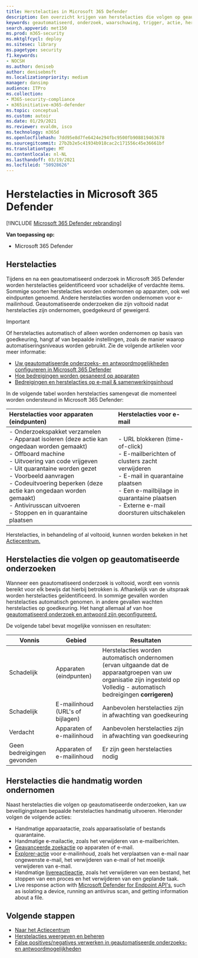 ```yaml
---
title: Herstelacties in Microsoft 365 Defender
description: Een overzicht krijgen van herstelacties die volgen op geautomatiseerde onderzoeken in Microsoft 365 Defender
keywords: geautomatiseerd, onderzoek, waarschuwing, trigger, actie, herstel
search.appverid: met150
ms.prod: m365-security
ms.mktglfcycl: deploy
ms.sitesec: library
ms.pagetype: security
f1.keywords:
- NOCSH
ms.author: deniseb
author: denisebmsft
ms.localizationpriority: medium
manager: dansimp
audience: ITPro
ms.collection:
- M365-security-compliance
- m365initiative-m365-defender
ms.topic: conceptual
ms.custom: autoir
ms.date: 01/29/2021
ms.reviewer: evaldm, isco
ms.technology: m365d
ms.openlocfilehash: 7dd95e8d7fe6424e294fbc9500fb908819463678
ms.sourcegitcommit: 27b2b2e5c41934b918cac2c171556c45e36661bf
ms.translationtype: MT
ms.contentlocale: nl-NL
ms.lasthandoff: 03/19/2021
ms.locfileid: "50928626"
---
```

# <a name="remediation-actions-in-microsoft-365-defender"></a>Herstelacties in Microsoft 365 Defender

[!INCLUDE [Microsoft 365 Defender rebranding](../includes/microsoft-defender.md)]


**Van toepassing op:**
- Microsoft 365 Defender

## <a name="remediation-actions"></a>Herstelacties

Tijdens en na een geautomatiseerd onderzoek in Microsoft 365 Defender worden herstelacties geïdentificeerd voor schadelijke of verdachte items. Sommige soorten herstelacties worden ondernomen op apparaten, ook wel eindpunten genoemd. Andere herstelacties worden ondernomen voor e-mailinhoud. Geautomatiseerde onderzoeken die zijn voltooid nadat herstelacties zijn ondernomen, goedgekeurd of geweigerd.

> [!IMPORTANT]
> Of herstelacties automatisch of alleen worden ondernomen op basis van goedkeuring, hangt af van bepaalde instellingen, zoals de manier waarop automatiseringsniveaus worden gebruikt. Zie de volgende artikelen voor meer informatie:
> - [Uw geautomatiseerde onderzoeks- en antwoordmogelijkheden configureren in Microsoft 365 Defender](mtp-configure-auto-investigation-response.md)
> - [Hoe bedreigingen worden gesaneerd op apparaten](/windows/security/threat-protection/microsoft-defender-atp/automated-investigations)
> - [Bedreigingen en herstelacties op e-mail & samenwerkingsinhoud](../office-365-security/air-remediation-actions.md#threats-and-remediation-actions)

In de volgende tabel worden herstelacties samengevat die momenteel worden ondersteund in Microsoft 365 Defender: 

|Herstelacties voor apparaten (eindpunten)  |Herstelacties voor e-mail  |
|:---------|:---------|
|- Onderzoekspakket verzamelen <br/>- Apparaat isoleren (deze actie kan ongedaan worden gemaakt)<br/>- Offboard machine <br/>- Uitvoering van code vrijgeven <br/>- Uit quarantaine worden gezet <br/>- Voorbeeld aanvragen <br/>- Codeuitvoering beperken (deze actie kan ongedaan worden gemaakt) <br/>- Antivirusscan uitvoeren <br/>- Stoppen en in quarantaine plaatsen      |- URL blokkeren (time-of-click)<br/>- E-mailberichten of clusters zacht verwijderen<br/>- E-mail in quarantaine plaatsen<br/>- Een e-mailbijlage in quarantaine plaatsen<br/>- Externe e-mail doorsturen uitschakelen          |

Herstelacties, in behandeling of al voltooid, kunnen worden bekeken in het [Actiecentrum.](./mtp-action-center.md)

## <a name="remediation-actions-that-follow-automated-investigations"></a>Herstelacties die volgen op geautomatiseerde onderzoeken

Wanneer een geautomatiseerd onderzoek is voltooid, wordt een vonnis bereikt voor elk bewijs dat hierbij betrokken is. Afhankelijk van de uitspraak worden herstelacties geïdentificeerd. In sommige gevallen worden herstelacties automatisch genomen. in andere gevallen wachten herstelacties op goedkeuring. Het hangt allemaal af van hoe [geautomatiseerd onderzoek en antwoord zijn geconfigureerd.](mtp-configure-auto-investigation-response.md)

De volgende tabel bevat mogelijke vonnissen en resultaten:

| Vonnis    | Gebied    | Resultaten|
|------|------|------|
| Schadelijk    | Apparaten (eindpunten)    | Herstelacties worden automatisch ondernomen (ervan uitgaande [](mtp-configure-auto-investigation-response.md#review-or-change-the-automation-level-for-device-groups) dat de apparaatgroepen van uw organisatie zijn ingesteld op Volledig - automatisch bedreigingen **corrigeren)**|
| Schadelijk    | E-mailinhoud (URL's of bijlagen) | Aanbevolen herstelacties zijn in afwachting van goedkeuring|
| Verdacht    | Apparaten of e-mailinhoud | Aanbevolen herstelacties zijn in afwachting van goedkeuring|
| Geen bedreigingen gevonden    | Apparaten of e-mailinhoud    | Er zijn geen herstelacties nodig|


## <a name="remediation-actions-that-are-taken-manually"></a>Herstelacties die handmatig worden ondernomen

Naast herstelacties die volgen op geautomatiseerde onderzoeken, kan uw beveiligingsteam bepaalde herstelacties handmatig uitvoeren. Hieronder volgen de volgende acties:

- Handmatige apparaatactie, zoals apparaatisolatie of bestands quarantaine.
- Handmatige e-mailactie, zoals het verwijderen van e-mailberichten. 
- [Geavanceerde zoekactie](/windows/security/threat-protection/microsoft-defender-atp/advanced-hunting-overview) op apparaten of e-mail.
- [Explorer-actie](../office-365-security/threat-explorer.md) voor e-mailinhoud, zoals het verplaatsen van e-mail naar ongewenste e-mail, het verwijderen van e-mail of het moeilijk verwijderen van e-mail.
- Handmatige [livereactieactie,](/windows/security/threat-protection/microsoft-defender-atp/live-response) zoals het verwijderen van een bestand, het stoppen van een proces en het verwijderen van een geplande taak.
- Live response action with [Microsoft Defender for Endpoint API's](/windows/security/threat-protection/microsoft-defender-atp/management-apis#microsoft-defender-for-endpoint-apis), such as isolating a device, running an antivirus scan, and getting information about a file. 

## <a name="next-steps"></a>Volgende stappen

- [Naar het Actiecentrum](./mtp-action-center.md)
- [Herstelacties weergeven en beheren](./mtp-autoir-actions.md)
- [False positives/negatives verwerken in geautomatiseerde onderzoeks- en antwoordmogelijkheden](mtp-autoir-report-false-positives-negatives.md)